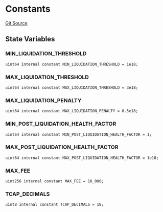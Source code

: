 # Constants
[Git Source](https://github.com/cryptexfinance/tcapv2.0/blob/7c3050a56e3f1bad1a100f3e506744d0c71a8807/src/lib/Constants.sol)


## State Variables
### MIN_LIQUIDATION_THRESHOLD

```solidity
uint64 internal constant MIN_LIQUIDATION_THRESHOLD = 1e18;
```


### MAX_LIQUIDATION_THRESHOLD

```solidity
uint64 internal constant MAX_LIQUIDATION_THRESHOLD = 3e18;
```


### MAX_LIQUIDATION_PENALTY

```solidity
uint64 internal constant MAX_LIQUIDATION_PENALTY = 0.5e18;
```


### MIN_POST_LIQUIDATION_HEALTH_FACTOR

```solidity
uint64 internal constant MIN_POST_LIQUIDATION_HEALTH_FACTOR = 1;
```


### MAX_POST_LIQUIDATION_HEALTH_FACTOR

```solidity
uint64 internal constant MAX_POST_LIQUIDATION_HEALTH_FACTOR = 1e18;
```


### MAX_FEE

```solidity
uint256 internal constant MAX_FEE = 10_000;
```


### TCAP_DECIMALS

```solidity
uint8 internal constant TCAP_DECIMALS = 18;
```


